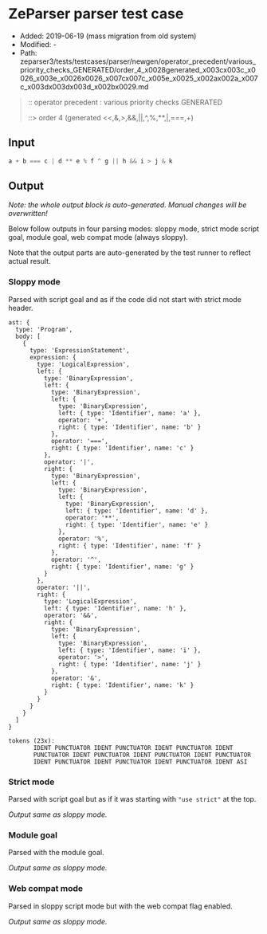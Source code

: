 # ZeParser parser test case

- Added: 2019-06-19 (mass migration from old system)
- Modified: -
- Path: zeparser3/tests/testcases/parser/newgen/operator_precedent/various_priority_checks_GENERATED/order_4_x0028generated_x003cx003c_x0026_x003e_x0026x0026_x007cx007c_x005e_x0025_x002ax002a_x007c_x003dx003dx003d_x002bx0029.md

> :: operator precedent : various priority checks GENERATED
>
> ::> order 4 (generated <<,&,>,&&,||,^,%,**,|,===,+)

## Input

`````js
a + b === c | d ** e % f ^ g || h && i > j & k
`````

## Output

_Note: the whole output block is auto-generated. Manual changes will be overwritten!_

Below follow outputs in four parsing modes: sloppy mode, strict mode script goal, module goal, web compat mode (always sloppy).

Note that the output parts are auto-generated by the test runner to reflect actual result.

### Sloppy mode

Parsed with script goal and as if the code did not start with strict mode header.

`````
ast: {
  type: 'Program',
  body: [
    {
      type: 'ExpressionStatement',
      expression: {
        type: 'LogicalExpression',
        left: {
          type: 'BinaryExpression',
          left: {
            type: 'BinaryExpression',
            left: {
              type: 'BinaryExpression',
              left: { type: 'Identifier', name: 'a' },
              operator: '+',
              right: { type: 'Identifier', name: 'b' }
            },
            operator: '===',
            right: { type: 'Identifier', name: 'c' }
          },
          operator: '|',
          right: {
            type: 'BinaryExpression',
            left: {
              type: 'BinaryExpression',
              left: {
                type: 'BinaryExpression',
                left: { type: 'Identifier', name: 'd' },
                operator: '**',
                right: { type: 'Identifier', name: 'e' }
              },
              operator: '%',
              right: { type: 'Identifier', name: 'f' }
            },
            operator: '^',
            right: { type: 'Identifier', name: 'g' }
          }
        },
        operator: '||',
        right: {
          type: 'LogicalExpression',
          left: { type: 'Identifier', name: 'h' },
          operator: '&&',
          right: {
            type: 'BinaryExpression',
            left: {
              type: 'BinaryExpression',
              left: { type: 'Identifier', name: 'i' },
              operator: '>',
              right: { type: 'Identifier', name: 'j' }
            },
            operator: '&',
            right: { type: 'Identifier', name: 'k' }
          }
        }
      }
    }
  ]
}

tokens (23x):
       IDENT PUNCTUATOR IDENT PUNCTUATOR IDENT PUNCTUATOR IDENT
       PUNCTUATOR IDENT PUNCTUATOR IDENT PUNCTUATOR IDENT PUNCTUATOR
       IDENT PUNCTUATOR IDENT PUNCTUATOR IDENT PUNCTUATOR IDENT ASI
`````

### Strict mode

Parsed with script goal but as if it was starting with `"use strict"` at the top.

_Output same as sloppy mode._

### Module goal

Parsed with the module goal.

_Output same as sloppy mode._

### Web compat mode

Parsed in sloppy script mode but with the web compat flag enabled.

_Output same as sloppy mode._
